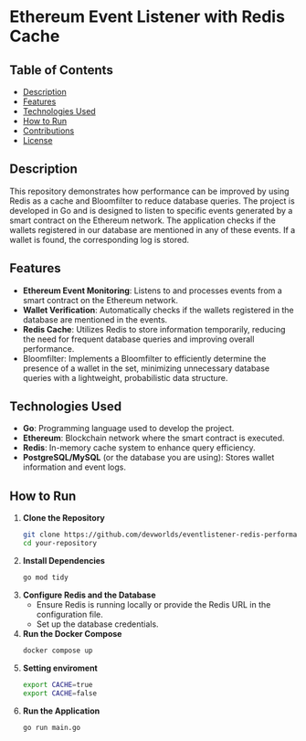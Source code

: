 # Ethereum Event Listener with Redis Cache

## Table of Contents
- [Description](#description)
- [Features](#features)
- [Technologies Used](#technologies-used)
- [How to Run](#how-to-run)
- [Contributions](#contributions)
- [License](#license)

## Description

This repository demonstrates how performance can be improved by using Redis as a cache and Bloomfilter to reduce database queries. The project is developed in Go and is designed to listen to specific events generated by a smart contract on the Ethereum network. The application checks if the wallets registered in our database are mentioned in any of these events. If a wallet is found, the corresponding log is stored.

## Features

- **Ethereum Event Monitoring**: Listens to and processes events from a smart contract on the Ethereum network.
- **Wallet Verification**: Automatically checks if the wallets registered in the database are mentioned in the events.
- **Redis Cache**: Utilizes Redis to store information temporarily, reducing the need for frequent database queries and improving overall performance.
- Bloomfilter: Implements a Bloomfilter to efficiently determine the presence of a wallet in the set, minimizing unnecessary database queries with a lightweight, probabilistic data structure.

## Technologies Used

- **Go**: Programming language used to develop the project.
- **Ethereum**: Blockchain network where the smart contract is executed.
- **Redis**: In-memory cache system to enhance query efficiency.
- **PostgreSQL/MySQL** (or the database you are using): Stores wallet information and event logs.

## How to Run

1. **Clone the Repository**
   ```sh
   git clone https://github.com/devworlds/eventlistener-redis-performance.git
   cd your-repository
2. **Install Dependencies**
    ```sh
    go mod tidy
3. **Configure Redis and the Database**
    - Ensure Redis is running locally or provide the Redis URL in the configuration file.
    - Set up the database credentials. 
4. **Run the Docker Compose**
    ```sh
    docker compose up
5. **Setting enviroment**
   ```sh
   export CACHE=true
   export CACHE=false
6. **Run the Application**
    ```sh
    go run main.go
